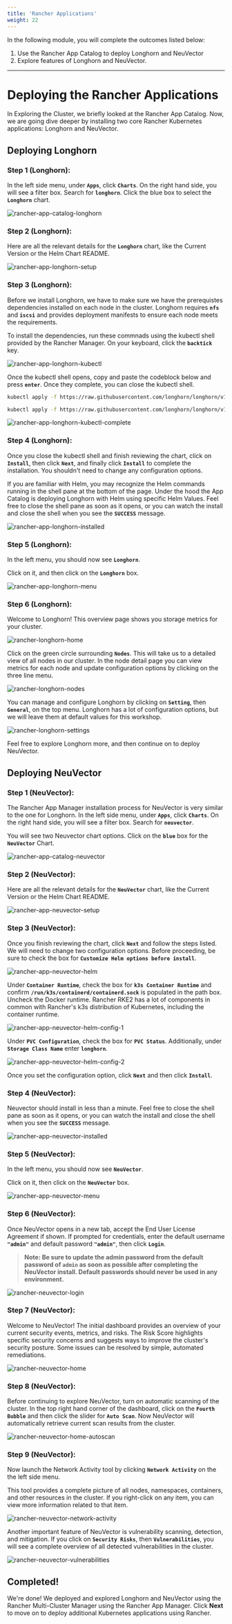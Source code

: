 ```yaml
---
title: 'Rancher Applications'
weight: 22
---
```


In the following module, you will complete the outcomes listed below:

1. Use the Rancher App Catalog to deploy Longhorn and NeuVector
2. Explore features of Longhorn and NeuVector.

---

# Deploying the Rancher Applications

In Exploring the Cluster, we briefly looked at the Rancher App Catalog. Now, we are going dive deeper by installing two core Rancher Kubernetes applications: Longhorn and NeuVector.

## Deploying Longhorn

### Step 1 (Longhorn):

In the left side menu, under **`Apps`**, click **`Charts`**. On the right hand side, you will see a filter box. Search for **`longhorn`**. Click the blue box to select the **`Longhorn`** chart.

![rancher-app-catalog-longhorn](/static/images/content/22-app-longhorn-search.png)

### Step 2 (Longhorn):

Here are all the relevant details for the **`Longhorn`** chart, like the Current Version or the Helm Chart README.

![rancher-app-longhorn-setup](/static/images/content/22-app-longhorn-setup.png)

### Step 3 (Longhorn):

Before we install Longhorn, we have to make sure we have the prerequistes dependencies installed on each node in the cluster. Longhorn requires **`nfs`** and **`iscsi`** and provides deployment manifests to ensure each node meets the requirements.

To install the dependencies, run these commnads using the kubectl shell provided by the Rancher Manager. On your keyboard, click the **`backtick`** key.

![rancher-app-longhorn-kubectl](/static/images/content/22-app-longhorn-kubectl.png)

Once the kubectl shell opens, copy and paste the codeblock below and press **`enter`**. Once they complete, you can close the kubectl shell.

```bash
kubectl apply -f https://raw.githubusercontent.com/longhorn/longhorn/v1.5.1/deploy/prerequisite/longhorn-iscsi-installation.yaml

kubectl apply -f https://raw.githubusercontent.com/longhorn/longhorn/v1.5.1/deploy/prerequisite/longhorn-nfs-installation.yaml
```

![rancher-app-longhorn-kubectl-complete](/static/images/content/22-app-longhorn-kubectl-complete.png)

### Step 4 (Longhorn):

Once you close the kubectl shell and finish reviewing the chart, click on **`Install`**, then click **`Next`**, and finally click **`Install`** to complete the installation. You shouldn't need to change any configuration options.

If you are familiar with Helm, you may recognize the Helm commands running in the shell pane at the bottom of the page. Under the hood the App Catalog is deploying Longhorn with Helm using specific Helm Values. Feel free to close the shell pane as soon as it opens, or you can watch the install and close the shell when you see the **`SUCCESS`** message.

![rancher-app-longhorn-installed](/static/images/content/22-app-longhorn-installed.png)

### Step 5 (Longhorn):

In the left menu, you should now see **`Longhorn`**.

Click on it, and then click on the **`Longhorn`** box.

![rancher-app-longhorn-menu](/static/images/content/22-app-longhorn-menu.png)

### Step 6 (Longhorn):

Welcome to Longhorn! This overview page shows you storage metrics for your cluster.

![rancher-longhorn-home](/static/images/content/22-longhorn-home.png)

Click on the green circle surrounding **`Nodes`**. This will take us to a detailed view of all nodes in our cluster. In the node detail page you can view metrics for each node and update configuration options by clicking on the three line menu.

![rancher-longhorn-nodes](/static/images/content/22-longhorn-nodes.png)

You can manage and configure Longhorn by clicking on **`Setting`**, then **`General`**, on the top menu. Longhorn has a lot of configuration options, but we will leave them at default values for this workshop.

![rancher-longhorn-settings](/static/images/content/22-longhorn-settings.png)

Feel free to explore Longhorn more, and then continue on to deploy NeuVector.

## Deploying NeuVector

### Step 1 (NeuVector):

The Rancher App Manager installation process for NeuVector is very similar to the one for Longhorn. In the left side menu, under **`Apps`**, click **`Charts`**. On the right hand side, you will see a
filter box. Search for **`neuvector`**.

You will see two Neuvector chart options. Click on the **`blue`** box for the **`NeuVector`** Chart.

![rancher-app-catalog-neuvector](/static/images/content/22-app-neuvector-search.png)

### Step 2 (NeuVector):

Here are all the relevant details for the **`NeuVector`** chart, like the Current Version or the Helm Chart README.

![rancher-app-neuvector-setup](/static/images/content/22-app-neuvector-setup.png)

### Step 3 (NeuVector):

Once you finish reviewing the chart, click **`Next`** and follow the steps listed. We will need to change two
configuration options. Before proceeding, be sure to check the box for **`Customize Helm options before install`**.

![rancher-app-neuvector-helm](/static/images/content/22-app-neuvector-helm.png)

Under **`Container Runtime`**, check the box for **`k3s Container Runtime`** and confirm
**`/run/k3s/containerd/containerd.sock`** is populated in the path box. Uncheck the Docker runtime.
Rancher RKE2 has a lot of components in common with Rancher's k3s distribution of Kubernetes, including the container runtime.

![rancher-app-neuvector-helm-config-1](/static/images/content/22-app-neuvector-helm-config-1.png)

Under **`PVC Configuration`**, check the box for **`PVC Status`**. Additionally, under **`Storage Class Name`** enter **`longhorn`**.

![rancher-app-neuvector-helm-config-2](/static/images/content/22-app-neuvector-helm-config-2.png)

Once you set the configuration option, click **`Next`** and then click **`Install`**.

### Step 4 (NeuVector):

Neuvector should install in less than a minute. Feel free to close the shell pane as soon as it opens, or you can watch the install and close the shell when you see the **`SUCCESS`** message.

![rancher-app-neuvector-installed](/static/images/content/22-app-neuvector-installed.png)

### Step 5 (NeuVector):

In the left menu, you should now see **`NeuVector`**.

Click on it, then click on the **`NeuVector`** box.

![rancher-app-neuvector-menu](/static/images/content/22-app-neuvector-menu.png)

### Step 6 (NeuVector):

Once NeuVector opens in a new tab, accept the End User License Agreement if shown. If prompted for credentials, enter the default username **`"admin"`** and default password **`"admin"`**, then click **`Login`**.

> **Note: Be sure to update the admin password from the default password of `admin` as soon as possible after completing the NeuVector install. Default passwords should never be used in any environment.**

![rancher-neuvector-login](/static/images/content/22-neuvector-eula.png)

### Step 7 (NeuVector):

Welcome to NeuVector! The initial dashboard provides an overview of your current security events, metrics, and risks. The Risk Score highlights specific security concerns and suggests ways to improve the cluster's security posture. Some issues can be resolved by simple, automated remediations.

![rancher-neuvector-home](/static/images/content/22-neuvector-home.png)

### Step 8 (NeuVector):

Before continuing to explore NeuVector, turn on automatic scanning of the cluster. In the top right hand corner of the dashboard, click on the **`Fourth Bubble`** and then click the slider for **`Auto Scan`**. Now NeuVector will automatically retrieve current scan results from the cluster.

![rancher-neuvector-home-autoscan](/static/images/content/22-neuvector-home-autoscan.png)

### Step 9 (NeuVector):

Now launch the Network Activity tool by clicking **`Network Activity`** on the the left side menu.

This tool provides a complete picture of all nodes, namespaces, containers, and other resources in the cluster. If you right-click on any item, you can view more information related to that item.

![rancher-neuvector-network-activity](/static/images/content/22-neuvector-network-activity.png)

Another important feature of NeuVector is vulnerability scanning, detection, and mitigation. If you click on **`Security Risks`**, then **`Vulnerabilities`**, you will see a complete overview of all detected vulnerabilities in the cluster.

![rancher-neuvector-vulnerabilities](/static/images/content/22-neuvector-vulnerabilities.png)

## Completed!

We're done! We deployed and explored Longhorn and NeuVector using the Rancher Multi-Cluster Manager using the Rancher App Manager. Click **Next** to move on to deploy additional Kubernetes applications using Rancher.
